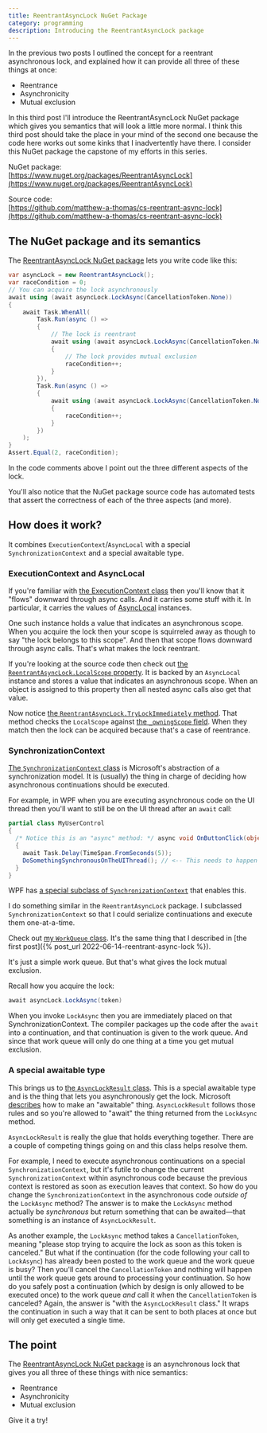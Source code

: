 ```yaml
---
title: ReentrantAsyncLock NuGet Package
category: programming
description: Introducing the ReentrantAsyncLock package
---
```


In the previous two posts I outlined the concept for a reentrant asynchronous
lock, and explained how it can provide all three of these things at once:

* Reentrance
* Asynchronicity
* Mutual exclusion

In this third post I'll introduce the ReentrantAsyncLock NuGet package which
gives you semantics that will look a little more normal. I think this third post
should take the place in your mind of the second one because the code here works
out some kinks that I inadvertently have there. I consider this NuGet package
the capstone of my efforts in this series.

NuGet package:<br/>
[https://www.nuget.org/packages/ReentrantAsyncLock](https://www.nuget.org/packages/ReentrantAsyncLock)

Source code:<br/>
[https://github.com/matthew-a-thomas/cs-reentrant-async-lock](https://github.com/matthew-a-thomas/cs-reentrant-async-lock)

## The NuGet package and its semantics

The
[ReentrantAsyncLock NuGet package](https://www.nuget.org/packages/ReentrantAsyncLock)
lets you write code like this:

```csharp
var asyncLock = new ReentrantAsyncLock();
var raceCondition = 0;
// You can acquire the lock asynchronously
await using (await asyncLock.LockAsync(CancellationToken.None))
{
    await Task.WhenAll(
        Task.Run(async () =>
        {
            // The lock is reentrant
            await using (await asyncLock.LockAsync(CancellationToken.None))
            {
                // The lock provides mutual exclusion
                raceCondition++;
            }
        }),
        Task.Run(async () =>
        {
            await using (await asyncLock.LockAsync(CancellationToken.None))
            {
                raceCondition++;
            }
        })
    );
}
Assert.Equal(2, raceCondition);
```

In the code comments above I point out the three different aspects of the lock.

You'll also notice that the NuGet package source code has automated tests that
assert the correctness of each of the three aspects (and more).

## How does it work?

It combines `ExecutionContext`/`AsyncLocal` with a special
`SynchronizationContext` and a special awaitable type.

### ExecutionContext and AsyncLocal

If you're familiar with
[the ExecutionContext class](https://docs.microsoft.com/en-us/dotnet/api/system.threading.executioncontext?view=net-6.0)
then you'll know that it "flows" downward through async calls. And it carries
some stuff with it. In particular, it carries the values of
[AsyncLocal](https://docs.microsoft.com/en-us/dotnet/api/system.threading.asynclocal-1?view=net-6.0)
instances.

One such instance holds a value that indicates an asynchronous scope. When you
acquire the lock then your scope is squirreled away as though to say "the lock
belongs to this scope". And then that scope flows downward through async calls.
That's what makes the lock reentrant.

If you're looking at the source code then check out
[the `ReentrantAsyncLock.LocalScope` property](https://github.com/matthew-a-thomas/cs-reentrant-async-lock/blob/deded4441ad895428dc3716852e5fb07c74036af/ReentrantAsyncLock/ReentrantAsyncLock.cs#L84).
It is backed by an `AsyncLocal` instance and stores a value that indicates an
asynchronous scope. When an object is assigned to this property then all nested
async calls also get that value.

Now notice
[the `ReentrantAsyncLock.TryLockImmediately` method](https://github.com/matthew-a-thomas/cs-reentrant-async-lock/blob/deded4441ad895428dc3716852e5fb07c74036af/ReentrantAsyncLock/ReentrantAsyncLock.cs#L149).
That method checks the `LocalScope` against
[the `_owningScope` field](https://github.com/matthew-a-thomas/cs-reentrant-async-lock/blob/deded4441ad895428dc3716852e5fb07c74036af/ReentrantAsyncLock/ReentrantAsyncLock.cs#L63).
When they match then the lock can be acquired because that's a case of
reentrance.

### SynchronizationContext

[The `SynchronizationContext` class](https://docs.microsoft.com/en-us/dotnet/api/system.threading.synchronizationcontext?view=net-6.0)
is Microsoft's abstraction of a synchronization model. It is (usually) the thing
in charge of deciding how asynchronous continuations should be executed.

For example, in WPF when you are executing asynchronous code on the UI thread
then you'll want to still be on the UI thread after an `await` call:

```csharp
partial class MyUserControl
{
  /* Notice this is an "async" method: */ async void OnButtonClick(object sender, EventArgs e)
  {
    await Task.Delay(TimeSpan.FromSeconds(5));
    DoSomethingSynchronousOnTheUIThread(); // <-- This needs to happen on the UI thread
  }
}
```

WPF has
[a special subclass of `SynchronizationContext`](https://docs.microsoft.com/en-us/dotnet/api/system.windows.threading.dispatchersynchronizationcontext?view=windowsdesktop-6.0)
that enables this.

I do something similar in the `ReentrantAsyncLock` package. I subclassed
`SynchronizationContext` so that I could serialize continuations and execute
them one-at-a-time.

Check out
[my `WorkQueue` class](https://github.com/matthew-a-thomas/cs-reentrant-async-lock/blob/deded4441ad895428dc3716852e5fb07c74036af/ReentrantAsyncLock/WorkQueue.cs).
It's the same thing that I described in
[the first post]({% post_url 2022-06-14-reentrant-async-lock %}).

It's just a simple work queue. But that's what gives the lock mutual exclusion.

Recall how you acquire the lock:

```csharp
await asyncLock.LockAsync(token)
```

When you invoke `LockAsync` then you are immediately placed on that
SynchronizationContext. The compiler packages up the code after the `await` into
a continuation, and that continuation is given to the work queue. And since that
work queue will only do one thing at a time you get mutual exclusion.

### A special awaitable type

This brings us to
[the `AsyncLockResult` class](https://github.com/matthew-a-thomas/cs-reentrant-async-lock/blob/deded4441ad895428dc3716852e5fb07c74036af/ReentrantAsyncLock/AsyncLockResult.cs).
This is a special awaitable type and is the thing that lets you asynchronously
get the lock. Microsoft
[describes](https://docs.microsoft.com/en-us/dotnet/csharp/language-reference/language-specification/expressions#11882-awaitable-expressions)
how to make an "awaitable" thing. `AsyncLockResult` follows those rules and so
you're allowed to "await" the thing returned from the `LockAsync` method.

`AsyncLockResult` is really the glue that holds everything together. There are a
couple of competing things going on and this class helps resolve them.

For example, I need to execute asynchronous continuations on a special
`SynchronizationContext`, but it's futile to change the current
`SynchronizationContext` within asynchronous code because the previous context
is restored as soon as execution leaves that context. So how do you change the
`SynchronizationContext` in the asynchronous code _outside of_ the `LockAsync`
method? The answer is to make the `LockAsync` method actually be _synchronous_
but return something that can be awaited&mdash;that something is an instance of
`AsyncLockResult`.

As another example, the `LockAsync` method takes a `CancellationToken`, meaning
"please stop trying to acquire the lock as soon as this token is canceled." But
what if the continuation (for the code following your call to `LockAsync`) has
already been posted to the work queue and the work queue is busy? Then you'll
cancel the `CancellationToken` and nothing will happen until the work queue gets
around to processing your continuation. So how do you safely post a continuation
(which by design is only allowed to be executed once) to the work queue _and_
call it when the `CancellationToken` is canceled? Again, the answer is "with the
`AsyncLockResult` class." It wraps the continuation in such a way that it can be
sent to both places at once but will only get executed a single time.

## The point

The
[ReentrantAsyncLock NuGet package](https://www.nuget.org/packages/ReentrantAsyncLock)
is an asynchronous lock that gives you all three of these things with nice
semantics:

* Reentrance
* Asynchronicity
* Mutual exclusion

Give it a try!